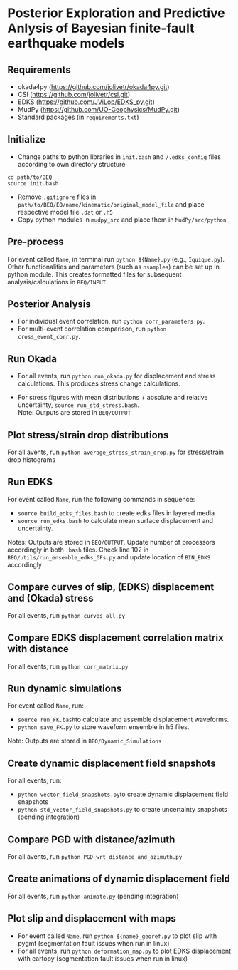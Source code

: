 # Posterior Exploration and Predictive Anlysis of Bayesian finite-fault earthquake models

## Requirements

* okada4py (https://github.com/jolivetr/okada4py.git)
* CSI (https://github.com/jolivetr/csi.git)
* EDKS (https://github.com/JViLop/EDKS_py.git)
* MudPy (https://github.com/UO-Geophysics/MudPy.git)
* Standard packages (in `requirements.txt`)

## Initialize

* Change paths to python libraries in `init.bash` and `/.edks_config` files according to own directory structure

```
cd path/to/BEQ
source init.bash
```
* Remove `.gitignore` files in `path/to/BEQ/EQ/name/kinematic/original_model_file` and place respective model file `.dat` or `.h5`
* Copy python modules in `mudpy_src` and place them in `MudPy/src/python`

## Pre-process

For event called `Name`, in terminal run `python ${Name}.py` (e.g., `Iquique.py`). Other functionalities and parameters (such as `nsamples`) can be set up in python module. 
This creates formatted files for subsequent analysis/calculations in `BEQ/INPUT`.
## Posterior Analysis

* For individual event correlation, run `python corr_parameters.py`.
* For multi-event correlation comparison, run `python cross_event_corr.py`. 

## Run Okada

* For all events,  run `python run_okada.py` for displacement and stress calculations. This produces stress change calculations.

* For stress figures with mean distributions + absolute and relative uncertainty, `source run_std_stress.bash`.	 
Note: Outputs are stored in `BEQ/OUTPUT`
## Plot stress/strain drop distributions

For all avents, run `python average_stress_strain_drop.py` for stress/strain drop histograms

 
## Run EDKS

For event called `Name`, run the following commands in sequence:
* `source build_edks_files.bash` to create edks files in layered media
* `source run_edks.bash` to calculate mean surface displacement and uncertainty.
 
Notes: Outputs are stored in `BEQ/OUTPUT`. Update number of processors accordingly in both `.bash` files. Check line 102 in `BEQ/utils/run_ensemble_edks_GFs.py` and update location of `BIN_EDKS` accordingly
 
## Compare curves of slip, (EDKS) displacement and (Okada) stress

For all events, run `python curves_all.py`

## Compare EDKS displacement correlation matrix with distance 

For all events, run `python corr_matrix.py`

## Run dynamic simulations

For event called `Name`, run:
*  `source run_FK.bash`to calculate and assemble displacement waveforms.
* `python save_FK.py` to store waveform ensemble in h5 files. 

Note: Outputs are stored in `BEQ/Dynamic_Simulations`


## Create dynamic displacement field snapshots

For all events, run:
* `python vector_field_snapshots.py`to create dynamic displacement field snapshots
* `python std_vector_field_snapshots.py` to create uncertainty snapshots (pending integration)

 
## Compare PGD with distance/azimuth

For all avents, run `python PGD_wrt_distance_and_azimuth.py`

## Create animations of dynamic displacement field

For all events, run `python animate.py` (pending integration)

## Plot slip and displacement with maps

* For event called `Name`, run `python ${name}_georef.py` to plot slip with pygmt (segmentation fault issues when run in linux)
* For all events, run `python deformation_map.py` to plot EDKS displacement with cartopy (segmentation fault issues when run in linux)






